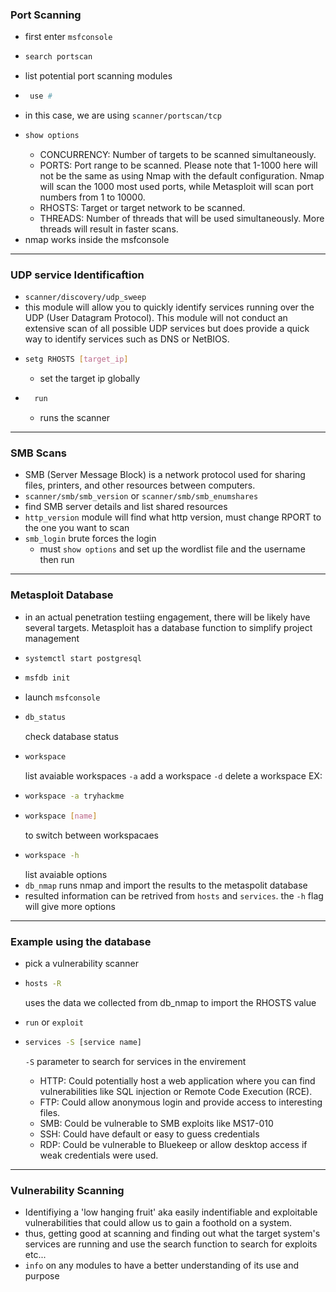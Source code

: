 ### Port Scanning 
- first enter `msfconsole`
- ```bash
  search portscan
  ```
- list potential port scanning modules
- ```bash
   use #
   ```
- in this case, we are using `scanner/portscan/tcp`
- ```bash
  show options
  ```
    - CONCURRENCY: Number of targets to be scanned simultaneously.
    - PORTS: Port range to be scanned. Please note that 1-1000 here will not be the same as using Nmap with the default configuration. Nmap will scan the 1000 most used ports, while Metasploit will scan port numbers from 1 to 10000.
    - RHOSTS: Target or target network to be scanned.
    - THREADS: Number of threads that will be used simultaneously. More threads will result in faster scans.
- nmap works inside the msfconsole
___
### UDP service Identificaftion
- `scanner/discovery/udp_sweep`
- this module will allow you to quickly identify services running over the UDP (User Datagram Protocol). This module will not conduct an extensive scan of all possible UDP services but does provide a quick way to identify services such as DNS or NetBIOS.
- ```bash
  setg RHOSTS [target_ip]
  ```
  - set the target ip globally
- ```bash
    run
  ```
  - runs the scanner
___
### SMB Scans
- SMB (Server Message Block) is a network protocol used for sharing files, printers, and other resources between computers.
- `scanner/smb/smb_version` or `scanner/smb/smb_enumshares`
- find SMB server details and list shared resources
- `http_version` module will find what http version, must change RPORT to the one you want to scan 
- `smb_login` brute forces the login
  - must `show options` and set up the wordlist file and the username then run
___
### Metasploit Database
- in an actual penetration testiing engagement, there will be likely have several targets. Metasploit has a database function to simplify project management
- ```bash
  systemctl start postgresql
  ```
- ```bash
  msfdb init
  ```
- launch `msfconsole`
- ```bash
  db_status
  ```
  check database status
- ```bash
  workspace
  ```
  list avaiable workspaces
  `-a` add a workspace
  `-d` delete a workspace
  EX:
- ```bash
  workspace -a tryhackme
  ```
- ```bash
  workspace [name]
  ```
  to switch between workspacaes
- ```bash
  workspace -h
  ```
  list avaiable options    
- `db_nmap` runs nmap and import the results to the metaspolit database
- resulted information can be retrived from `hosts` and `services`. the `-h` flag will give more options
___
### Example using the database
- pick a vulnerability scanner
- ```bash
  hosts -R
  ```
  uses the data we collected from db_nmap to import the RHOSTS value
- `run` or `exploit`
- ```bash
  services -S [service name]
  ```
  `-S` parameter to search for services in the envirement
  
  - HTTP: Could potentially host a web application where you can find vulnerabilities like SQL injection or Remote Code Execution (RCE). 
  - FTP: Could allow anonymous login and provide access to interesting files. 
  -  SMB: Could be vulnerable to SMB exploits like MS17-010
  - SSH: Could have default or easy to guess credentials
  -  RDP: Could be vulnerable to Bluekeep or allow desktop access if weak credentials were used. 
___
### Vulnerability Scanning
- Identifiying a 'low hanging fruit' aka easily indentifiable and exploitable vulnerabilities that could allow us to gain a foothold on a system.
- thus, getting good at scanning and finding out what the target system's services are running and use the search function to search for exploits etc...
- `info` on any modules to have a better understanding of its use and purpose




















